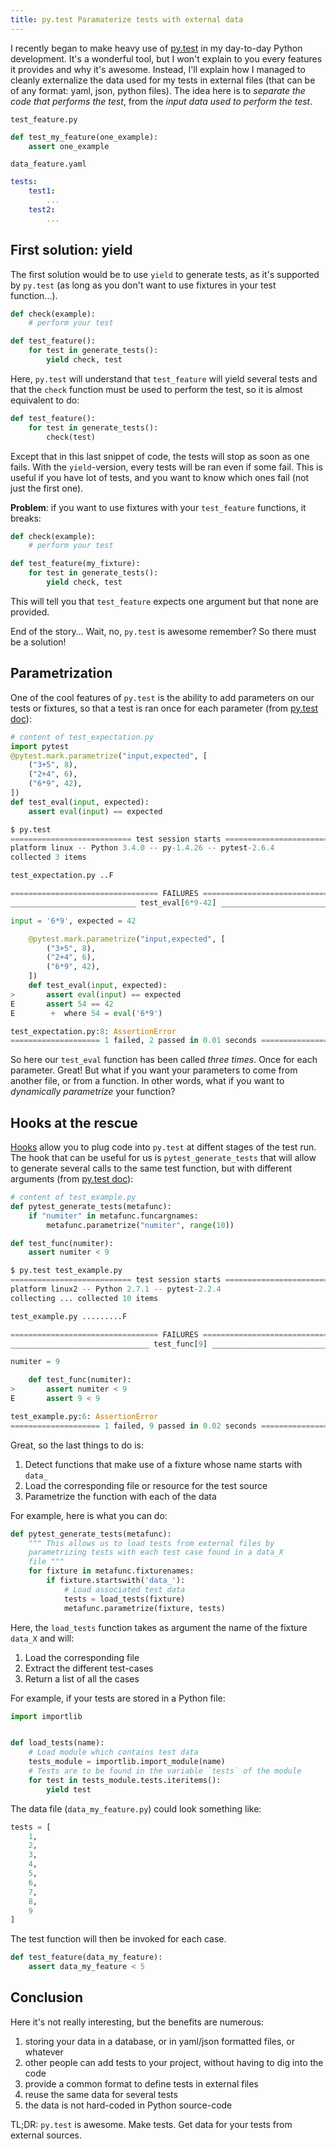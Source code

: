 ```yaml
---
title: py.test Paramaterize tests with external data
---
```


I recently began to make heavy use of [py.test](http://pytest.org/latest/)
in my day-to-day Python development. It's a wonderful tool, but I won't
explain to you every features it provides and why it's awesome. Instead,
I'll explain how I managed to cleanly externalize the data used for my
tests in external files (that can be of any format: yaml, json, python
files). The idea here is to *separate the code that performs the test*,
from the *input data used to perform the test*.

`test_feature.py`
```python
def test_my_feature(one_example):
    assert one_example
```

`data_feature.yaml`
```yaml
tests:
    test1:
        ...
    test2:
        ...
```

## First solution: yield

The first solution would be to use `yield` to generate tests, as it's supported
by `py.test` (as long as you don't want to use fixtures in your test function...).

```python
def check(example):
    # perform your test

def test_feature():
    for test in generate_tests():
        yield check, test
```

Here, `py.test` will understand that `test_feature` will yield several tests and that
the `check` function must be used to perform the test, so it is almost equivalent to do:

```python
def test_feature():
    for test in generate_tests():
        check(test)
```

Except that in this last snippet of code, the tests will stop as soon as one fails.
With the `yield`-version, every tests will be ran even if some fail. This is useful
if you have lot of tests, and you want to know which ones fail (not just the first one).

__Problem__: if you want to use fixtures with your `test_feature` functions, it breaks:

```python
def check(example):
    # perform your test

def test_feature(my_fixture):
    for test in generate_tests():
        yield check, test
```

This will tell you that `test_feature` expects one argument but that none are provided.

End of the story...
Wait, no, `py.test` is awesome remember? So there must be a solution!

## Parametrization

One of the cool features of `py.test` is the ability to add parameters on our
tests or fixtures, so that a test is ran once for each parameter (from [py.test doc](http://pytest.org/latest/parametrize.html)):

```python
# content of test_expectation.py
import pytest
@pytest.mark.parametrize("input,expected", [
    ("3+5", 8),
    ("2+4", 6),
    ("6*9", 42),
])
def test_eval(input, expected):
    assert eval(input) == expected
```

```python
$ py.test
=========================== test session starts ============================
platform linux -- Python 3.4.0 -- py-1.4.26 -- pytest-2.6.4
collected 3 items

test_expectation.py ..F

================================= FAILURES =================================
____________________________ test_eval[6*9-42] _____________________________

input = '6*9', expected = 42

    @pytest.mark.parametrize("input,expected", [
        ("3+5", 8),
        ("2+4", 6),
        ("6*9", 42),
    ])
    def test_eval(input, expected):
>       assert eval(input) == expected
E       assert 54 == 42
E        +  where 54 = eval('6*9')

test_expectation.py:8: AssertionError
==================== 1 failed, 2 passed in 0.01 seconds ====================
```

So here our `test_eval` function has been called *three times*. Once for each parameter.
Great! But what if you want your parameters to come from another file, or from a function.
In other words, what if you want to *dynamically parametrize* your function?


## Hooks at the rescue

[Hooks](http://pytest.org/latest/plugins.html#well-specified-hooks) allow you to plug code into `py.test` at diffent stages of the test run.
The hook that can be useful for us is `pytest_generate_tests` that will allow
to generate several calls to the same test function, but with different arguments
(from [py.test doc](http://pytest.org/latest/funcargs.html#basic-generated-test-example)):

```python
# content of test_example.py
def pytest_generate_tests(metafunc):
    if "numiter" in metafunc.funcargnames:
        metafunc.parametrize("numiter", range(10))

def test_func(numiter):
    assert numiter < 9
```

```python
$ py.test test_example.py
=========================== test session starts ============================
platform linux2 -- Python 2.7.1 -- pytest-2.2.4
collecting ... collected 10 items

test_example.py .........F

================================= FAILURES =================================
_______________________________ test_func[9] _______________________________

numiter = 9

    def test_func(numiter):
>       assert numiter < 9
E       assert 9 < 9

test_example.py:6: AssertionError
==================== 1 failed, 9 passed in 0.02 seconds ====================
```

Great, so the last things to do is:

1. Detect functions that make use of a fixture whose name starts with `data_`
2. Load the corresponding file or resource for the test source
3. Parametrize the function with each of the data

For example, here is what you can do:

```python
def pytest_generate_tests(metafunc):
    """ This allows us to load tests from external files by
    parametrizing tests with each test case found in a data_X
    file """
    for fixture in metafunc.fixturenames:
        if fixture.startswith('data_'):
            # Load associated test data
            tests = load_tests(fixture)
            metafunc.parametrize(fixture, tests)
```

Here, the `load_tests` function takes as argument the name of the fixture `data_X`
and will:

1. Load the corresponding file
2. Extract the different test-cases
3. Return a list of all the cases

For example, if your tests are stored in a Python file:

```python
import importlib


def load_tests(name):
    # Load module which contains test data
    tests_module = importlib.import_module(name)
    # Tests are to be found in the variable `tests` of the module
    for test in tests_module.tests.iteritems():
        yield test
```

The data file (`data_my_feature.py`) could look something like:

```python
tests = [
    1,
    2,
    3,
    4,
    5,
    6,
    7,
    8,
    9
]
```

The test function will then be invoked for each case.

```python
def test_feature(data_my_feature):
    assert data_my_feature < 5
```

## Conclusion

Here it's not really interesting, but the benefits are numerous:

1. storing your data in a database, or in yaml/json formatted files, or whatever
2. other people can add tests to your project, without having to dig into the code
3. provide a common format to define tests in external files
4. reuse the same data for several tests
5. the data is not hard-coded in Python source-code


TL;DR: `py.test` is awesome. Make tests. Get data for your tests from external sources.
